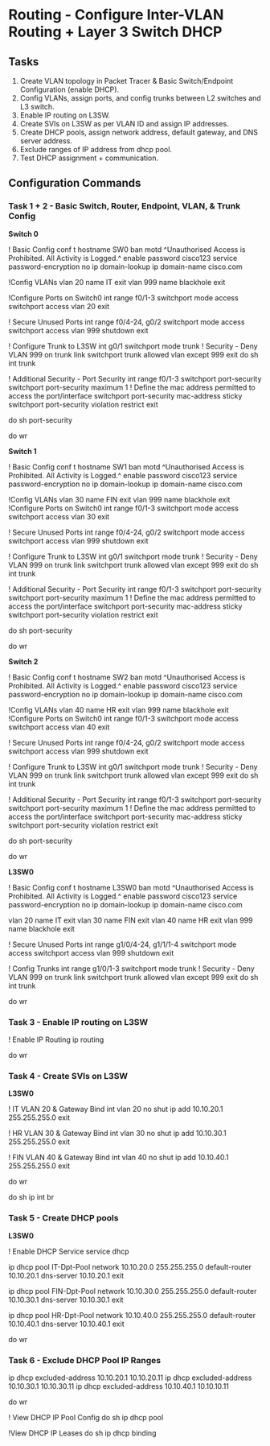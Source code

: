 # Routing - Configure Inter-VLAN Routing + Layer 3 Switch DHCP


## Tasks
1. Create VLAN topology in Packet Tracer & Basic Switch/Endpoint Configuration (enable DHCP).
2. Config VLANs, assign ports, and config trunks between L2 switches and L3 switch.
3. Enable IP routing on L3SW.
4. Create SVIs on L3SW as per VLAN ID and assign IP addresses.
5. Create DHCP pools, assign network address, default gateway, and DNS server address.
6. Exclude ranges of IP address from dhcp pool.
7. Test DHCP assignment + communication.

## Configuration Commands
### Task 1 + 2 - Basic Switch, Router, Endpoint, VLAN, & Trunk Config

**Switch 0**

! Basic Config
conf t
hostname SW0
ban motd ^Unauthorised Access is Prohibited. All Activity is Logged.^
enable password cisco123
service password-encryption
no ip domain-lookup
ip domain-name cisco.com

!Config VLANs
vlan 20
name IT
exit
vlan 999
name blackhole
exit

!Configure Ports on Switch0
int range f0/1-3
switchport mode access
switchport access vlan 20
exit

! Secure Unused Ports
int range f0/4-24, g0/2
switchport mode access
switchport access vlan 999
shutdown
exit


! Configure Trunk to L3SW
int g0/1
switchport mode trunk
! Security - Deny VLAN 999 on trunk link
switchport trunk allowed vlan except 999
exit
do sh int trunk


! Additional Security - Port Security
int range f0/1-3
switchport port-security
switchport port-security maximum 1
! Define the mac address permitted to access the port/interface
switchport port-security mac-address sticky
switchport port-security violation restrict
exit

do sh port-security

do wr

**Switch 1**

! Basic Config
conf t
hostname SW1
ban motd ^Unauthorised Access is Prohibited. All Activity is Logged.^
enable password cisco123
service password-encryption
no ip domain-lookup
ip domain-name cisco.com

!Config VLANs
vlan 30
name FIN
exit
vlan 999
name blackhole
exit
!Configure Ports on Switch0
int range f0/1-3
switchport mode access
switchport access vlan 30
exit

! Secure Unused Ports
int range f0/4-24, g0/2
switchport mode access
switchport access vlan 999
shutdown
exit

! Configure Trunk to L3SW
int g0/1
switchport mode trunk
! Security - Deny VLAN 999 on trunk link
switchport trunk allowed vlan except 999
exit
do sh int trunk

! Additional Security - Port Security
int range f0/1-3
switchport port-security
switchport port-security maximum 1
! Define the mac address permitted to access the port/interface
switchport port-security mac-address sticky
switchport port-security violation restrict
exit

do sh port-security

do wr

**Switch 2**

! Basic Config
conf t
hostname SW2
ban motd ^Unauthorised Access is Prohibited. All Activity is Logged.^
enable password cisco123
service password-encryption
no ip domain-lookup
ip domain-name cisco.com

!Config VLANs
vlan 40
name HR
exit
vlan 999
name blackhole
exit
!Configure Ports on Switch0
int range f0/1-3
switchport mode access
switchport access vlan 40
exit

! Secure Unused Ports
int range f0/4-24, g0/2
switchport mode access
switchport access vlan 999
shutdown
exit

! Configure Trunk to L3SW
int g0/1
switchport mode trunk
! Security - Deny VLAN 999 on trunk link
switchport trunk allowed vlan except 999
exit
do sh int trunk

! Additional Security - Port Security
int range f0/1-3
switchport port-security
switchport port-security maximum 1
! Define the mac address permitted to access the port/interface
switchport port-security mac-address sticky
switchport port-security violation restrict
exit

do sh port-security

do wr


**L3SW0**

! Basic Config
conf t
hostname L3SW0
ban motd ^Unauthorised Access is Prohibited. All Activity is Logged.^
enable password cisco123
service password-encryption
no ip domain-lookup
ip domain-name cisco.com

vlan 20
name IT
exit
vlan 30
name FIN
exit
vlan 40
name HR
exit
vlan 999
name blackhole
exit

! Secure Unused Ports
int range g1/0/4-24, g1/1/1-4
switchport mode access
switchport access vlan 999
shutdown
exit

! Config Trunks
int range g1/0/1-3
switchport mode trunk
! Security - Deny VLAN 999 on trunk link
switchport trunk allowed vlan except 999
exit
do sh int trunk

do wr


### Task 3 - Enable IP routing on L3SW
! Enable IP Routing
ip routing

do wr


### Task 4 - Create SVIs on L3SW
**L3SW0**

! IT VLAN 20 & Gateway Bind
int vlan 20
no shut
ip add 10.10.20.1 255.255.255.0
exit

! HR VLAN 30 & Gateway Bind
int vlan 30
no shut
ip add 10.10.30.1 255.255.255.0
exit

! FIN VLAN 40 & Gateway Bind
int vlan 40
no shut
ip add 10.10.40.1 255.255.255.0
exit

do wr

do sh ip int br

### Task 5 - Create DHCP pools

**L3SW0**

! Enable DHCP Service
service dhcp

ip dhcp pool IT-Dpt-Pool
network 10.10.20.0 255.255.255.0
default-router 10.10.20.1
dns-server 10.10.20.1
exit

ip dhcp pool FIN-Dpt-Pool
network 10.10.30.0 255.255.255.0
default-router 10.10.30.1
dns-server 10.10.30.1
exit

ip dhcp pool HR-Dpt-Pool
network 10.10.40.0 255.255.255.0
default-router 10.10.40.1
dns-server 10.10.40.1
exit

do wr


### Task 6 - Exclude DHCP Pool IP Ranges
ip dhcp excluded-address 10.10.20.1 10.10.20.11
ip dhcp excluded-address 10.10.30.1 10.10.30.11
ip dhcp excluded-address 10.10.40.1 10.10.10.11

do wr

! View DHCP IP Pool Config
do sh ip dhcp pool

!View DHCP IP Leases
do sh ip dhcp binding
